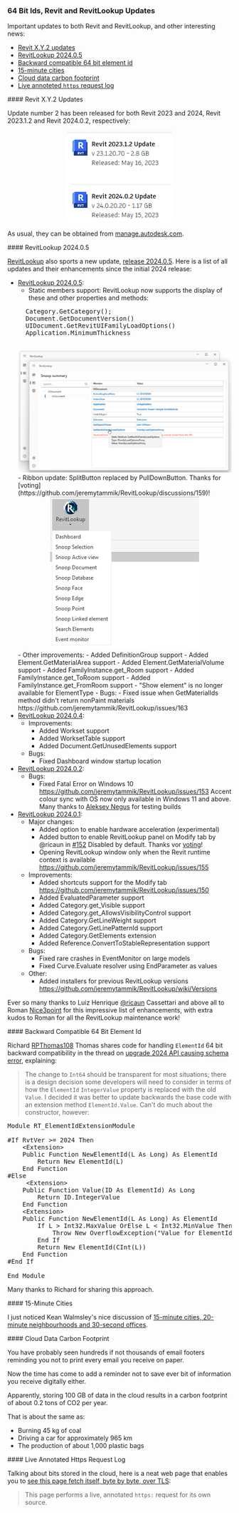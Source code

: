 <head>
<meta http-equiv="Content-Type" content="text/html; charset=utf-8">
<link rel="stylesheet" type="text/css" href="bc.css">
<script src="https://cdn.rawgit.com/google/code-prettify/master/loader/run_prettify.js" type="text/javascript"></script>
</head>

<!---

- 2023-05-15_rvt_updates.png
  https://twitter.com/TheRevitGeek/status/1659593050535120896?s=20
  New @AutodeskRevit updates; go to http://Manage.Autodesk.com to get them
  https://manage.autodesk.com

- RevitLookup
  https://github.com/jeremytammik/RevitLookup/blob/dev/Changelog.md#next-202405
  Release 2024.0.5 (#165)
  * Cleanup
  * Update Nuke
  * Fix GetMaterialIds
  * DefinitionGroup support
  * Disable Show for ElementType
  * Demo project restore
  * Nuke update
  * Material area, volume support
  * Static members support
  * Update Changelog.md
  * Update nuget packages
  * Update Codeowners
  * FamilyInstance rooms support
  * Update Changelog.md

- handling ElementId 64 bit backward compatibility
  https://forums.autodesk.com/t5/revit-api-forum/upgrade-2024-api-causing-schema-error/td-p/11953147

- 15-minute cities, 20-minute neighbourhoods and 30-second offices
  https://www.keanw.com/2023/02/15-minute-cities-20-minute-neighbourhoods-and-30-second-offices.html

- 100 GB of data in the cloud per year results in carbon footprint of about 0.2 tons of CO2?
  That is about the same as:
  Driving a car for approximately 965 km
  Burning 45 kg of coal
  The production of about 1,000 plastic bags

- See this page fetch itself, byte by byte, over TLS
  https://subtls.pages.dev/
  This page performs a live, annotated https: request for its own source.

twitter:

 in the @AutodeskRevit #RevitAPI #BIM @DynamoBIM @AutodeskAPS

&ndash;
...

linkedin:

#BIM #DynamoBIM #AutodeskAPS #Revit #API #IFC #SDK #Autodesk #AEC #adsk

the [Revit API discussion forum](http://forums.autodesk.com/t5/revit-api-forum/bd-p/160) thread

<center>
<img src="img/" alt="" title="" width="600"/>
<p style="font-size: 80%; font-style:italic"></p>
</center>

-->

### 64 Bit Ids, Revit and RevitLookup Updates

Important updates to both Revit and RevitLookup, and other interesting news:

- [Revit X.Y.2 updates](#2)
- [RevitLookup 2024.0.5](#3)
- [Backward compatible 64 bit element id](#4)
- [15-minute cities](#5)
- [Cloud data carbon footprint](#6)
- [Live annoteted `https` request log](#7)

####<a name="2"></a> Revit X.Y.2 Updates

Update number 2 has been released for both Revit 2023 and 2024, Revit 2023.1.2 and Revit 2024.0.2, respectively:

<center>
<img src="img/2023-05-15_rvt_updates.png" alt="Revit X.Y.2 update" title="Revit X.Y.2 update" width="236"/> <!-- Pixel Height: 205 Pixel Width: 236 -->
</center>

As usual, they can be obtained from [manage.autodesk.com](http://Manage.Autodesk.com).

####<a name="3"></a> RevitLookup 2024.0.5

[RevitLookup](https://github.com/jeremytammik/RevitLookup) also sports a new update,
[release 2024.0.5](https://github.com/jeremytammik/RevitLookup/releases/tag/2024.0.5).
Here is a list of all updates and their enhancements since the initial 2024 release:

- [RevitLookup 2024.0.5](https://github.com/jeremytammik/RevitLookup/releases/edit/2024.0.5):
    - Static members support: RevitLookup now supports the display of these and other properties and methods:
    <pre class="prettyprint">
    Category.GetCategory();
    Document.GetDocumentVersion()
    UIDocument.GetRevitUIFamilyLoadOptions()
    Application.MinimumThickness
    </pre>
    <center>
    <img src="img/revitlookup_static_members.png" alt="Snoop static members" title="Snoop static members" width="600"/> <!-- Pixel Height: 622 Pixel Width: 1,087 -->
    </center>
    - Ribbon update: SplitButton replaced by PullDownButton.
    Thanks for [voting](https://github.com/jeremytammik/RevitLookup/discussions/159)!
    <center>
    <img src="img/revitlookup_splitbutton.png" alt="SplitButton menu" title="SplitButton menu" width="335"/> <!-- Pixel Height: 343 Pixel Width: 335 -->
    </center>
    - Other improvements:
        - Added DefinitionGroup support
        - Added Element.GetMaterialArea support
        - Added Element.GetMaterialVolume support
        - Added FamilyInstance.get_Room support
        - Added FamilyInstance.get_ToRoom support
        - Added FamilyInstance.get_FromRoom support
        - "Show element" is no longer available for ElementType
    - Bugs:
        - Fixed issue when GetMaterialIds method didn't return nonPaint materials https://github.com/jeremytammik/RevitLookup/issues/163
- [RevitLookup 2024.0.4](https://github.com/jeremytammik/RevitLookup/releases/edit/2024.0.4):
    - Improvements:
        - Added Workset support
        - Added WorksetTable support
        - Added Document.GetUnusedElements support
    - Bugs:
        - Fixed Dashboard window startup location
- [RevitLookup 2024.0.2](https://github.com/jeremytammik/RevitLookup/releases/edit/2024.0.2):
    - Bugs:
        - Fixed Fatal Error on Windows 10 https://github.com/jeremytammik/RevitLookup/issues/153
          Accent colour sync with OS now only available in Windows 11 and above. Many thanks to [Aleksey Negus](https://t.me/a_negus) for testing builds
- [RevitLookup 2024.0.1](https://github.com/jeremytammik/RevitLookup/releases/edit/2024.0.1):
    - Major changes:
        - Added option to enable hardware acceleration (experimental)
        - Added button to enable RevitLookup panel on Modify tab by @ricaun in [#152](https://github.com/jeremytammik/RevitLookup/pull/152)
          Disabled by default. Thanks vor [voting](https://github.com/jeremytammik/RevitLookup/discussions/151)!
        - Opening RevitLookup window only when the Revit runtime context is available https://github.com/jeremytammik/RevitLookup/issues/155
    - Improvements:
        - Added shortcuts support for the Modify tab https://github.com/jeremytammik/RevitLookup/issues/150
        - Added EvaluatedParameter support
        - Added Category.get_Visible support
        - Added Category.get_AllowsVisibilityControl support
        - Added Category.GetLineWeight support
        - Added Category.GetLinePatternId support
        - Added Category.GetElements extension
        - Added Reference.ConvertToStableRepresentation support
    - Bugs:
        - Fixed rare crashes in EventMonitor on large models
        - Fixed Curve.Evaluate resolver using EndParameter as values
    - Other:
        - Added installers for previous RevitLookup versions https://github.com/jeremytammik/RevitLookup/wiki/Versions

Ever so many thanks to Luiz Henrique [@ricaun](https://github.com/ricaun) Cassettari and above all
to Roman [Nice3point](https://github.com/Nice3point) for this impressive list of enhancements, with extra kudos to Roman for all the RevitLookup maintenance work!

####<a name="4"></a> Backward Compatible 64 Bit Element Id

Richard [RPThomas108](https://forums.autodesk.com/t5/user/viewprofilepage/user-id/1035859) Thomas
shares code for handling `ElementId` 64 bit backward compatibility in the thread
on [upgrade 2024 API causing schema error](https://forums.autodesk.com/t5/revit-api-forum/upgrade-2024-api-causing-schema-error/td-p/11953147),
explaining:

> The change to `Int64` should be transparent for most situations;
there is a design decision some developers will need to consider in terms of how the `ElementId` `IntegerValue` property is replaced with the old `Value`.
I decided it was better to update backwards the base code with an extension method `ElementId.Value`.
Can't do much about the constructor, however:

<pre class="prettyprint">
Module RT_ElementIdExtensionModule

#If RvtVer &gt;= 2024 Then
    &lt;Extension&gt;
    Public Function NewElementId(L As Long) As ElementId
        Return New ElementId(L)
    End Function
#Else
     &lt;Extension&gt;
    Public Function Value(ID As ElementId) As Long
        Return ID.IntegerValue
    End Function
    &lt;Extension&gt;
    Public Function NewElementId(L As Long) As ElementId
        If L &gt; Int32.MaxValue OrElse L &lt; Int32.MinValue Then
            Throw New OverflowException("Value for ElementId out of range.")
        End If
        Return New ElementId(CInt(L))
    End Function
#End If

End Module
</pre>

Many thanks to Richard for sharing this approach.

####<a name="5"></a> 15-Minute Cities

I just noticed Kean Walmsley's nice discussion
of [15-minute cities, 20-minute neighbourhoods and 30-second offices](https://www.keanw.com/2023/02/15-minute-cities-20-minute-neighbourhoods-and-30-second-offices.html).

####<a name="6"></a> Cloud Data Carbon Footprint

You have probably seen hundreds if not thousands of email footers reminding you not to print every email you receive on paper.

Now the time has come to add a reminder not to save ever bit of information you receive digitally either.

Apparently, storing 100 GB of data in the cloud results in a carbon footprint of about 0.2 tons of CO2 per year.

That is about the same as:

- Burning 45 kg of coal
- Driving a car for approximately 965 km
- The production of about 1,000 plastic bags

####<a name="7"></a> Live Annotated Https Request Log

Talking about bits stored in the cloud, here is a neat web page that enables you
to [see this page fetch itself, byte by byte, over TLS](https://subtls.pages.dev/):

> This page performs a live, annotated `https:` request for its own source.

